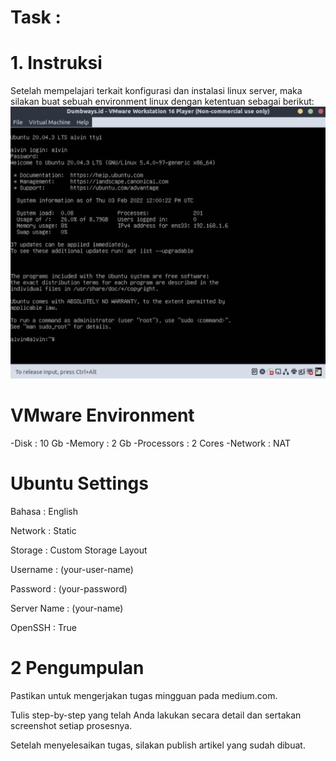 # Task :

# 1. Instruksi

Setelah mempelajari terkait konfigurasi dan instalasi linux server, maka silakan buat sebuah environment linux dengan ketentuan sebagai berikut:
![Img 1](Assets/1.png)

# VMware Environment
-Disk : 10 Gb
-Memory : 2 Gb
-Processors : 2 Cores
-Network : NAT

# Ubuntu Settings
Bahasa : English

Network : Static

Storage : Custom Storage Layout

Username : (your-user-name)

Password : (your-password)

Server Name : (your-name)

OpenSSH : True

# 2 Pengumpulan
Pastikan untuk mengerjakan tugas mingguan pada medium.com.

Tulis step-by-step yang telah Anda lakukan secara detail dan sertakan screenshot setiap prosesnya.

Setelah menyelesaikan tugas, silakan publish artikel yang sudah dibuat.
